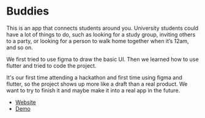 # Buddies

This is an app that connects students around you. University students could have a lot of things to do, such as looking for a study group, inviting others to a party, or looking for a person to walk home together when it’s 12am, and so on.

We first tried to use figma to draw the basic UI. Then we learned how to use flutter and tried to code the project.

It's our first time attending a hackathon and first time using figma and flutter, so the project shows up more like a draft than a real product. We want to try to finish it and maybe make it into a real app in the future.

- [Website](https://devpost.com/software/buddies-xtpsd1)
- [Demo](https://www.youtube.com/watch?v=jExKP4Lb11I)
